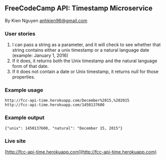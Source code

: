 ## FreeCodeCamp API: Timestamp Microservice
By Kien Nguyen <anhkien96@gmail.com>

### User stories

1. I can pass a string as a parameter, and it will check to see whether that string contains either a unix timestamp or a natural language date (example: January 1, 2016)
2. If it does, it returns both the Unix timestamp and the natural language form of that date.
3. If it does not contain a date or Unix timestamp, it returns null for those properties.

### Example usage
```
http://fcc-api-time.herokuapp.com/December%2015,%202015
http://fcc-api-time.herokuapp.com/1450137600
```
### Example output
```
{"unix": 1450137600, "natural": "December 15, 2015"}
```
### Live site
[http://fcc-api-time.herokuapp.com](http://fcc-api-time.herokuapp.com)
